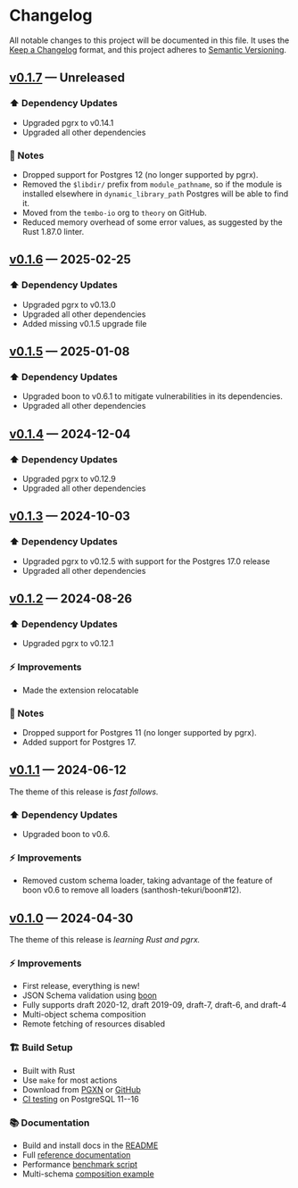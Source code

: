 # Changelog

All notable changes to this project will be documented in this file. It uses the
[Keep a Changelog] format, and this project adheres to [Semantic Versioning].

  [Keep a Changelog]: https://keepachangelog.com/en/1.1.0/
  [Semantic Versioning]: https://semver.org/spec/v2.0.0.html
    "Semantic Versioning 2.0.0"

## [v0.1.7] — Unreleased

### ⬆️ Dependency Updates

*   Upgraded pgrx to v0.14.1
*   Upgraded all other dependencies

### 📔 Notes

*   Dropped support for Postgres 12 (no longer supported by pgrx).
*   Removed the `$libdir/` prefix from `module_pathname`, so if the module is
    installed elsewhere in `dynamic_library_path` Postgres will be able to
    find it.
*   Moved from the `tembo-io` org to `theory` on GitHub.
*   Reduced memory overhead of some error values, as suggested by the Rust
    1.87.0 linter.

  [v0.1.7]: https://github.com/theory/pg-jsonschema-boon/compare/v0.1.6...v0.1.7

## [v0.1.6] — 2025-02-25

### ⬆️ Dependency Updates

*   Upgraded pgrx to v0.13.0
*   Upgraded all other dependencies
*   Added missing v0.1.5 upgrade file

  [v0.1.6]: https://github.com/theory/pg-jsonschema-boon/compare/v0.1.5...v0.1.6

## [v0.1.5] — 2025-01-08

### ⬆️ Dependency Updates

*   Upgraded boon to v0.6.1 to mitigate vulnerabilities in its dependencies.
*   Upgraded all other dependencies

  [v0.1.5]: https://github.com/theory/pg-jsonschema-boon/compare/v0.1.4...v0.1.5

## [v0.1.4] — 2024-12-04

### ⬆️ Dependency Updates

*   Upgraded pgrx to v0.12.9
*   Upgraded all other dependencies

  [v0.1.4]: https://github.com/theory/pg-jsonschema-boon/compare/v0.1.3...v0.1.4

## [v0.1.3] — 2024-10-03

### ⬆️ Dependency Updates

*   Upgraded pgrx to v0.12.5 with support for the Postgres 17.0 release
*   Upgraded all other dependencies

  [v0.1.3]: https://github.com/theory/pg-jsonschema-boon/compare/v0.1.2...v0.1.3

## [v0.1.2] — 2024-08-26

### ⬆️ Dependency Updates

*   Upgraded pgrx to v0.12.1

### ⚡ Improvements

*   Made the extension relocatable

### 📔 Notes

*   Dropped support for Postgres 11 (no longer supported by pgrx).
*   Added support for Postgres 17.

  [v0.1.2]: https://github.com/theory/pg-jsonschema-boon/compare/v0.1.1...v0.1.2

## [v0.1.1] — 2024-06-12

The theme of this release is *fast follows.*

### ⬆️ Dependency Updates

*   Upgraded boon to v0.6.

### ⚡ Improvements

*   Removed custom schema loader, taking advantage of the feature of boon v0.6
    to remove all loaders (santhosh-tekuri/boon#12).

  [v0.1.1]: https://github.com/theory/pg-jsonschema-boon/compare/v0.1.0...v0.1.1

## [v0.1.0] — 2024-04-30

The theme of this release is *learning Rust and pgrx.*

### ⚡ Improvements

*   First release, everything is new!
*   JSON Schema validation using [boon]
*   Fully supports draft 2020-12, draft 2019-09, draft-7, draft-6, and draft-4
*   Multi-object schema composition
*   Remote fetching of resources disabled

### 🏗️ Build Setup

*   Built with Rust
*   Use `make` for most actions
*   Download from [PGXN] or [GitHub]
*   [CI testing] on PostgreSQL 11--16

### 📚 Documentation

*   Build and install docs in the [README]
*   Full [reference documentation]
*   Performance [benchmark script]
*   Multi-schema [composition example]

  [v0.1.0]: https://github.com/theory/pg-jsonschema-boon/compare/34d5d49...v0.1.0
  [boon]: https://github.com/santhosh-tekuri/boon
  [README]: https://github.com/theory/pg-jsonschema-boon/blob/v0.1.0/README.md
  [PGXN]: https://pgxn.org/dist/jsonschema/
  [GitHub]: https://github.com/theory/pg-jsonschema-boon/releases
  [reference documentation]: https://github.com/theory/pg-jsonschema-boon/blob/v0.1.0/doc/jsonschema.md
  [benchmark script]: https://github.com/theory/pg-jsonschema-boon/blob/v0.1.0/eg/bench.sql
  [composition example]: https://github.com/theory/pg-jsonschema-boon/blob/v0.1.0/eg/user.sql
  [CI testing]: https://github.com/theory/pg-jsonschema-boon/actions/workflows/lint-and-test.yml
